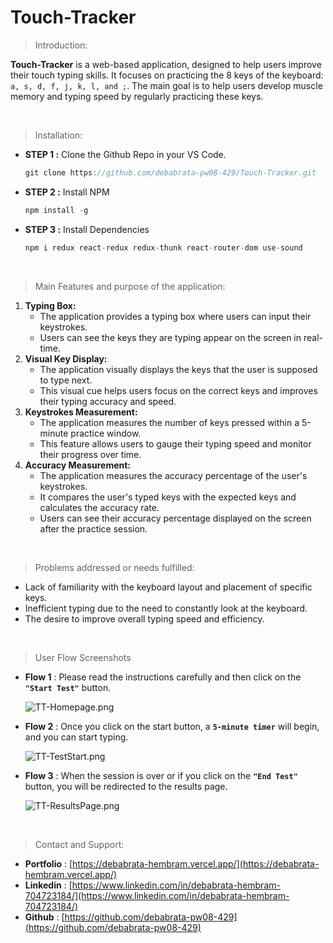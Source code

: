 # Touch-Tracker
> Introduction:
> 

**Touch-Tracker** is a web-based application, designed to help users improve their touch typing skills. It focuses on practicing the 8 keys of the keyboard: `a, s, d, f, j, k, l, and ;`. The main goal is to help users develop muscle memory and typing speed by regularly practicing these keys.

<br/>


> Installation:
> 
- **STEP 1 :** Clone the Github Repo in your VS Code.
    
    ```jsx
    git clone https://github.com/debabrata-pw08-429/Touch-Tracker.git
    ```
    
- **STEP 2 :** Install NPM
    
    ```jsx
    npm install -g
    ```
    
- **STEP 3 :** Install Dependencies
    
    ```jsx
    npm i redux react-redux redux-thunk react-router-dom use-sound
    ```
    
    <br/>

> Main Features and purpose of the application:
> 

1. **Typing Box:**
    - The application provides a typing box where users can input their keystrokes.
    - Users can see the keys they are typing appear on the screen in real-time.
2. **Visual Key Display:**
    - The application visually displays the keys that the user is supposed to type next.
    - This visual cue helps users focus on the correct keys and improves their typing accuracy and speed.
3. **Keystrokes Measurement:**
    - The application measures the number of keys pressed within a 5-minute practice window.
    - This feature allows users to gauge their typing speed and monitor their progress over time.
4. **Accuracy Measurement:**
    - The application measures the accuracy percentage of the user's keystrokes.
    - It compares the user's typed keys with the expected keys and calculates the accuracy rate.
    - Users can see their accuracy percentage displayed on the screen after the practice session.

<br/>


> Problems addressed or needs fulfilled:
> 

- Lack of familiarity with the keyboard layout and placement of specific keys.
- Inefficient typing due to the need to constantly look at the keyboard.
- The desire to improve overall typing speed and efficiency.

<br/>

> User Flow Screenshots
> 

- **Flow 1** : Please read the instructions carefully and then click on the **`"Start Test"`** button.
    
    ![TT-Homepage.png](https://i.imgur.com/xM4p6gD.png)
    

- **Flow 2** : Once you click on the start button, a **`5-minute timer`** will begin, and you can start typing.
    
    ![TT-TestStart.png](https://i.imgur.com/XYop9f2.png)
    

- **Flow 3** : When the session is over or if you click on the **`"End Test"`** button, you will be redirected to the results page.
    
    ![TT-ResultsPage.png](https://i.imgur.com/EtRWUKx.png)
<br/>

    
> Contact and Support:
> 
- **Portfolio** : [https://debabrata-hembram.vercel.app/](https://debabrata-hembram.vercel.app/)
- **Linkedin** : [https://www.linkedin.com/in/debabrata-hembram-704723184/](https://www.linkedin.com/in/debabrata-hembram-704723184/)
- **Github** : [https://github.com/debabrata-pw08-429](https://github.com/debabrata-pw08-429)

